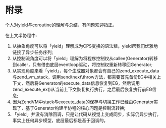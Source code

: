 # 附录

个人对yield与coroutine的理解与总结，有问题欢迎指正。

在上文半协程中:

1. 从抽象角度可以将「yield」理解成为CPS变换的语法糖，yield帮我们优雅地链接了异步任务序列;
2. 从控制流角度可以将「yield」理解为将程序控制权从callee(Generator)转移到caller，只有借由底层eventloop驱动，将控制权重新转移回Generator;
3. 从实现角度来看「yield」，每个生成器对象都会有自己的zend_execute_data与zend_vm_stack，调用send\next\throw方法，都需要首先备份EG中相关上下文，然后将Generator的execute_data信息恢复到EG，然后调用zend_execute_ex()从当前上下文恢复执行执行，之后最后恢复执行前EG信息;
4. 因为ZendVM中stack与execute_data的保存与切换工作已经由Generator实现了，基于Generator构建半协程的核心问题是控制流转换;
5. 「yield」并没有消除回调，只是让代码从视觉上变成同步，实际仍异步执行，事实上任何异步模型，底层最后都是基于回调的。